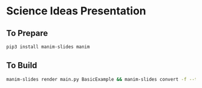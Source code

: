 # Science Ideas Presentation

## To Prepare

```sh
pip3 install manim-slides manim
```

## To Build

```sh
manim-slides render main.py BasicExample && manim-slides convert -f --to html BasicExample presentation.html
```
